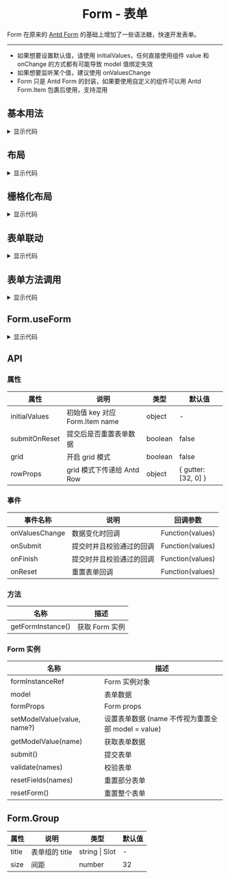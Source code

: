 <h1 align="center">
Form - 表单
</h1>

Form 在原来的 [Antd Form](https://www.antdv.com/components/form-cn) 的基础上增加了一些语法糖，快速开发表单。

---
- 如果想要设置默认值，请使用 initialValues，任何直接使用组件 value 和 onChange 的方式都有可能导致 model 值绑定失效
- 如果想要监听某个值，建议使用 onValuesChange
- Form 只是 Antd Form 的封装，如果要使用自定义的组件可以用 Antd Form.Item 包裹后使用，支持混用


<script setup>
import { defineAsyncComponent } from 'vue';
import '../packages/style.css';

const FormDemo1 = defineAsyncComponent(() => {
  return import('../demos/form/demo-1');
});
const FormDemo2 = defineAsyncComponent(() => {
  return import('../demos/form/demo-2');
});
const FormDemo3 = defineAsyncComponent(() => {
  return import('../demos/form/demo-3');
});
const FormDemo4 = defineAsyncComponent(() => {
  return import('../demos/form/demo-4');
});
const FormDemo5 = defineAsyncComponent(() => {
  return import('../demos/form/demo-5');
});
const FormDemo6 = defineAsyncComponent(() => {
  return import('../demos/form/demo-6');
});
</script>

## 基本用法

<ClientOnly>
<FormDemo1></FormDemo1>
</ClientOnly>

<details>
<summary>显示代码</summary>

<<< @/demos/form/demo-1.jsx

</details>

## 布局

<ClientOnly>
<FormDemo2></FormDemo2>
</ClientOnly>

<details>
<summary>显示代码</summary>

<<< @/demos/form/demo-2.jsx

</details>

## 栅格化布局

<ClientOnly>
<FormDemo3></FormDemo3>
</ClientOnly>

<details>
<summary>显示代码</summary>

<<< @/demos/form/demo-3.jsx

</details>

## 表单联动

<ClientOnly>
<FormDemo4></FormDemo4>
</ClientOnly>

<details>
<summary>显示代码</summary>

<<< @/demos/form/demo-4.jsx

</details>

## 表单方法调用

<ClientOnly>
<FormDemo5></FormDemo5>
</ClientOnly>

<details>
<summary>显示代码</summary>

<<< @/demos/form/demo-5.jsx

</details>

## Form.useForm

<ClientOnly>
<FormDemo6></FormDemo6>
</ClientOnly>

<details>
<summary>显示代码</summary>

<<< @/demos/form/demo-6.jsx

</details>


## API

### 属性
| 属性               | 说明                           | 类型                         | 默认值    |
| ----------------- | ------------------------------ | ---------------------------- | ------------- |
| initialValues     | 初始值 key 对应 Form.Item name   | object                       | -              |
| submitOnReset     | 提交后是否重置表单数据             | boolean                      | false          |
| grid              | 开启 grid 模式                   | boolean                      | false          |
| rowProps          | grid 模式下传递给 Antd Row        | object                       | { gutter: \[32, 0] } |

### 事件
| 事件名称            | 说明                    | 回调参数                         |
| ----------------- | ----------------------- | ---------------------------- |
| onValuesChange    | 数据变化时回调            | Function(values)            |
| onSubmit          | 提交时并且校验通过的回调     | Function(values)              |
| onFinish          | 提交时并且校验通过的回调    | Function(values)              |
| onReset           | 重置表单回调             | Function(values)              |

### 方法
| 名称               | 描述                     |
| ----------------- | ----------------------- |
| getFormInstance() | 获取 Form 实例           |

### Form 实例
| 名称                          | 描述                     |
| ---------------------------- | ----------------------- |
| formInstanceRef               | Form 实例对象            |
| model                         | 表单数据                 |
| formProps                     | Form props              |
| setModelValue(value, name?)   | 设置表单数据 (name 不传视为重置全部 model = value)  |
| getModelValue(name)           | 获取表单数据              |
| submit()                      | 提交表单                  |
| validate(names)               | 校验表单                  |
| resetFields(names)            | 重置部分表单               |
| resetForm()                   | 重置整个表单               |

## Form.Group
| 属性                | 说明                           | 类型                          | 默认值         |
| ------------------ | ------------------------------ | ---------------------------- | ------------- |
| title              | 表单组的 title                  | string \| Slot                | -              |
| size               | 间距                            | number                      | 32          |

